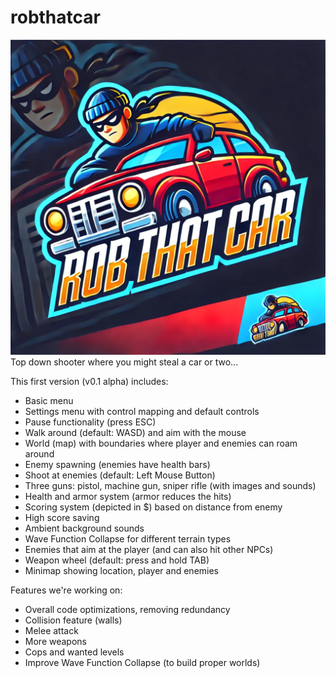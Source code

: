 # robthatcar
![Rob That Car!](logo.webp)
Top down shooter where you might steal a car or two...

This first version (v0.1 alpha) includes:
* Basic menu
* Settings menu with control mapping and default controls
* Pause functionality (press ESC)
* Walk around (default: WASD) and aim with the mouse
* World (map) with boundaries where player and enemies can roam around
* Enemy spawning (enemies have health bars)
* Shoot at enemies (default: Left Mouse Button)
* Three guns: pistol, machine gun, sniper rifle (with images and sounds)
* Health and armor system (armor reduces the hits)
* Scoring system (depicted in $) based on distance from enemy
* High score saving
* Ambient background sounds
* Wave Function Collapse for different terrain types
* Enemies that aim at the player (and can also hit other NPCs)
* Weapon wheel (default: press and hold TAB)
* Minimap showing location, player and enemies

Features we're working on:
* Overall code optimizations, removing redundancy
* Collision feature (walls)
* Melee attack
* More weapons
* Cops and wanted levels
* Improve Wave Function Collapse (to build proper worlds)